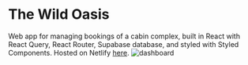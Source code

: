 # The Wild Oasis

Web app for managing bookings of a cabin complex, built in React with React Query, React Router, Supabase database, and styled with Styled Components.
Hosted on Netlify [here](https://wild-oasis-nataniel-sanchez.netlify.app/).
![dashboard](https://github.com/user-attachments/assets/571723ac-aaf1-4704-be83-871e8bcf6532)
